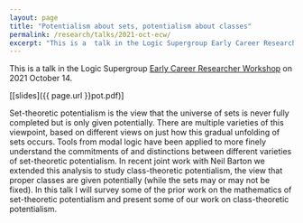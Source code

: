 ```yaml
---
layout: page
title: "Potentialism about sets, potentialism about classes"
permalink: /research/talks/2021-oct-ecw/
excerpt: "This is a  talk in the Logic Supergroup Early Career Researcher Workshop on 2021 October 14..."
---
```


This is a  talk in the Logic Supergroup [Early Career Researcher Workshop](https://sites.google.com/view/logicsupergroup/ecr-workshop) on 2021 October 14.

[[slides]({{ page.url }}pot.pdf)]

Set-theoretic potentialism is the view that the universe of sets is never fully completed but is only given potentially. There are multiple varieties of this viewpoint, based on different views on just how this gradual unfolding of sets occurs. Tools from modal logic have been applied to more finely understand the commitments of and distinctions between different varieties of set-theoretic potentialism. In recent joint work with Neil Barton we extended this analysis to study class-theoretic potentialism, the view that proper classes are given potentially (while the sets may or may not be fixed). In this talk I will survey some of the prior work on the mathematics of set-theoretic potentialism and present some of our work on class-theoretic potentialism.

